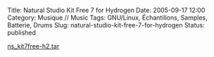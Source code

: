 Title: Natural Studio Kit Free 7 for Hydrogen
Date: 2005-09-17 12:00
Category: Musique // Music
Tags: GNU/Linux, Échantillons, Samples, Batterie, Drums
Slug: natural-studio-kit-free-7-for-hydrogen
Status: published

[ns\_kit7free-h2.tar](files/ns_kit7free-h2.tar.gz)
